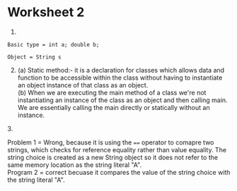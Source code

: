 # Worksheet 2

1.
```
Basic type = int a; double b;
```
```
Object = String s
```
2. <p> (a) Static method:- it is a declaration for classes which allows data and function to be accessible within the class without having to instantiate an object instance of that class as an object. <br> (b) When we are executing the main method of a class we're not instantiating an instance of the class as an object and then calling main. We are essentially calling the main directly or statically without an instance.

3.<p> Problem 1 = Wrong, because it is using the `==` operator to comapre two strings, which checks for reference equality rather than value equality. The  string choice is created as a new String object so it does not refer to the same memory location as the string literal "A". <br> Program 2 = correct becuase it compares the value of the string choice with the string literal "A".
